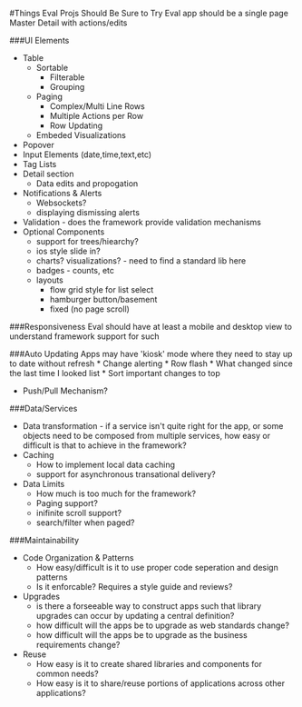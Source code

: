 #Things Eval Projs Should Be Sure to Try
Eval app should be a single page Master Detail with actions/edits

###UI Elements
  * Table
    * Sortable
	  * Filterable
	  * Grouping
    * Paging
	  * Complex/Multi Line Rows
	  * Multiple Actions per Row
	  * Row Updating
    * Embeded Visualizations
  * Popover
  * Input Elements (date,time,text,etc)
  * Tag Lists
  * Detail section
    * Data edits and propogation
  * Notifications & Alerts
    * Websockets?
    * displaying dismissing alerts
  * Validation - does the framework provide validation mechanisms
  * Optional Components
    * support for trees/hiearchy?
    * ios style slide in?
    * charts? visualizations? - need to find a standard lib here
    * badges - counts, etc
    * layouts
      * flow grid style for list select
      * hamburger button/basement
      * fixed (no page scroll)
      
###Responsiveness
Eval should have at least a mobile and desktop view to understand framework support for such

###Auto Updating
Apps may have 'kiosk' mode where they need to stay up to date without refresh
	* Change alerting
    * Row flash
    * What changed since the last time I looked list
    * Sort important changes to top
  * Push/Pull Mechanism?

###Data/Services
* Data transformation - if a service isn't quite right for the app, or some objects need to be composed from multiple services, how easy or difficult is that to achieve in the framework?
* Caching
  * How to implement local data caching
  * support for asynchronous transational delivery?
* Data Limits
  * How much is too much for the framework?
  * Paging support?
  * inifinite scroll support?
  * search/filter when paged?

###Maintainability
* Code Organization & Patterns
  * How easy/difficult is it to use proper code seperation and design patterns
  * Is it enforcable?  Requires a style guide and reviews?
* Upgrades
  * is there a forseeable way to construct apps such that library upgrades can occur by updating a central definition?
  * how difficult will the apps be to upgrade as web standards change?
  * how difficult will the apps be to upgrade as the business requirements change?
* Reuse
  * How easy is it to create shared libraries and components for common needs?
  * How easy is it to share/reuse portions of applications across other applications?

